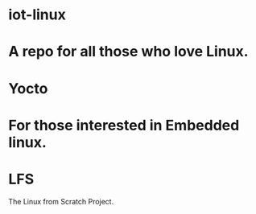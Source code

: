 iot-linux
=========
A repo for all those who love Linux.
=======

Yocto
=====
For those interested in Embedded linux.
=======
LFS
===
The Linux from Scratch Project.
